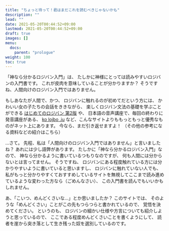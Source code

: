 ```yaml
---
title: "ちょっと待って！君はまだこれを読むべきじゃないかも"
description: ""
lead: ""
date: 2021-05-20T00:44:52+09:00
lastmod: 2021-05-20T00:44:52+09:00
draft: true
images: []
menu: 
  docs:
    parent: "prologue"
weight: 100
toc: true
---
```


「神なら分かるロジバン入門」は、
たしかに神様にとっては読みやすいロジバンの入門書です。
これが皮肉を意味していることが分かりますか？
そうですね、人間向けのロジバン入門ではありません。

もしあなたが人間で、かつ、
ロジバンに触れるのが初めてだという方には、
かわいい女の子たちの会話をききながら、
楽しくロジバン文法の基礎を学ぶことができる
[はじめてのロジバン 第2版](https://cogas.github.io/hajiloji/)
や、
日本語の音声講座で、毎回の終わりに発音講座がある、
[ko lojbo .iu](https://guskant.github.io/kolojbo.iu/)
など、こんなサイトよりももっともっと優秀なものがネット上にあります。
今なら、まだ引き返せますよ！
（その他の参考になる資料などの紹介はこちら）

…さて。
先程、私は「人間向けのロジバン入門ではありません」と言いましたね？
あれには少し語弊があります。
たしかに「神なら分かるロジバン入門」なので、
神なら分かるように書いているつもりなのですが、
何も人間には分からないとは言ってません。
そうですね、
ロジバンにある程度触れている方には分かりやすいように書いていると思いますし、
ロジバンに触れていない人でも、
私がもっと分かりやすくておすすめしているサイトを無視してここまで読み進めているような変わった方なら（ごめんなさい）、
この入門書を読んでもいいかもしれません。

あ、「こいつ、めんどくさいな…」とか思いましたか？
このサイトでは、
そのような「めんどくさい」ことがこの先もつらつらと書かれているので、
覚悟を決めてください。
というのも、
ロジバンの細かい仕様や方言についても紹介しようと思っているので、
ここである程度めんどくさいことを書くようにして、
読者を崖から突き落として生き残った奴を選別しているのです。
